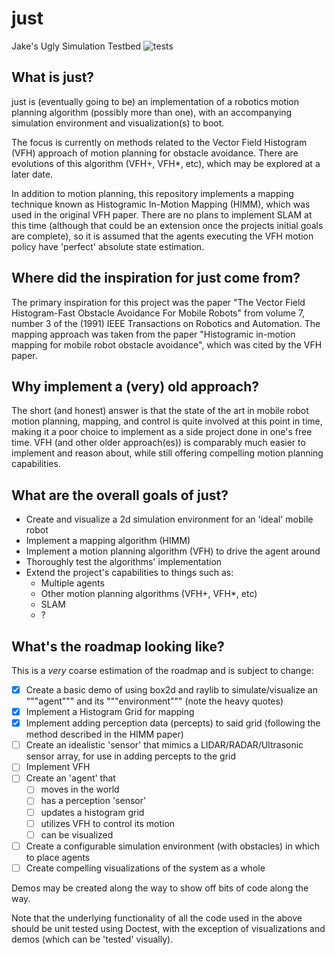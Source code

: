 # just
Jake's Ugly Simulation Testbed
![tests](https://github.com/sarcasticnature/just/actions/workflows/tests.yml/badge.svg)

## What is just?
just is (eventually going to be) an implementation of a robotics motion planning algorithm (possibly more than one), with an accompanying simulation environment and visualization(s) to boot.

The focus is currently on methods related to the Vector Field Histogram (VFH) approach of motion planning for obstacle avoidance.
There are evolutions of this algorithm (VFH+, VFH\*, etc), which may be explored at a later date.

In addition to motion planning, this repository implements a mapping technique known as Histogramic In-Motion Mapping (HIMM), which was used in the original VFH paper.
There are no plans to implement SLAM at this time (although that could be an extension once the projects initial goals are complete), so it is assumed that the agents executing the VFH motion policy have 'perfect' absolute state estimation.

## Where did the inspiration for just come from?
The primary inspiration for this project was the paper "The Vector Field Histogram-Fast Obstacle Avoidance For Mobile Robots" from volume 7, number 3 of the (1991) IEEE Transactions on Robotics and Automation.
The mapping approach was taken from the paper "Histogramic in-motion mapping for mobile robot obstacle avoidance", which was cited by the VFH paper.

## Why implement a (very) old approach?
The short (and honest) answer is that the state of the art in mobile robot motion planning, mapping, and control is quite involved at this point in time, making it a poor choice to implement as a side project done in one's free time.
VFH (and other older approach(es)) is comparably much easier to implement and reason about, while still offering compelling motion planning capabilities.

## What are the overall goals of just?
- Create and visualize a 2d simulation environment for an 'ideal' mobile robot
- Implement a mapping algorithm (HIMM)
- Implement a motion planning algorithm (VFH) to drive the agent around
- Thoroughly test the algorithms' implementation
- Extend the project's capabilities to things such as:
    * Multiple agents
    * Other motion planning algorithms (VFH+, VFH\*, etc)
    * SLAM
    * ?

## What's the roadmap looking like?
This is a _very_ coarse estimation of the roadmap and is subject to change:

* [x] Create a basic demo of using box2d and raylib to simulate/visualize an """agent""" and its """environment""" (note the heavy quotes)
* [x] Implement a Histogram Grid for mapping
* [x] Implement adding perception data (percepts) to said grid (following the method described in the HIMM paper)
* [ ] Create an idealistic 'sensor' that mimics a LIDAR/RADAR/Ultrasonic sensor array, for use in adding percepts to the grid
* [ ] Implement VFH
* [ ] Create an 'agent' that
    * [ ] moves in the world
    * [ ] has a perception 'sensor'
    * [ ] updates a histogram grid
    * [ ] utilizes VFH to control its motion
    * [ ] can be visualized
* [ ] Create a configurable simulation environment (with obstacles) in which to place agents
* [ ] Create compelling visualizations of the system as a whole

Demos may be created along the way to show off bits of code along the way.

Note that the underlying functionality of all the code used in the above should be unit tested using Doctest, with the exception of visualizations and demos (which can be 'tested' visually).
